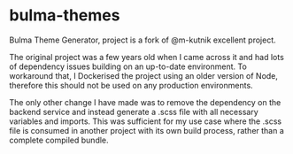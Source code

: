# bulma-themes

Bulma Theme Generator, project is a fork of @m-kutnik excellent project. 

The original project was a few years old when I came across it and had lots of dependency issues building on an up-to-date environment. To workaround that, I Dockerised the project using an older version of Node, therefore this should not be used on any production environments. 

The only other change I have made was to remove the dependency on the backend service and instead generate a .scss file with all necessary variables and imports. This was sufficient for my use case where the .scss file is consumed in another project with its own build process, rather than a complete compiled bundle.


